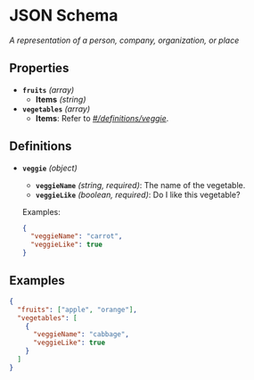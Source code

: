 # JSON Schema

_A representation of a person, company, organization, or place_

## Properties

- <a id="properties/fruits"></a>**`fruits`** _(array)_
  - <a id="properties/fruits/items"></a>**Items** _(string)_
- <a id="properties/vegetables"></a>**`vegetables`** _(array)_
  - <a id="properties/vegetables/items"></a>**Items**: Refer to _[#/definitions/veggie](#definitions/veggie)_.

## Definitions

- <a id="definitions/veggie"></a>**`veggie`** _(object)_

  - <a id="definitions/veggie/properties/veggieName"></a>**`veggieName`** _(string, required)_: The name of the vegetable.
  - <a id="definitions/veggie/properties/veggieLike"></a>**`veggieLike`** _(boolean, required)_: Do I like this vegetable?

  Examples:

  ```json
  {
    "veggieName": "carrot",
    "veggieLike": true
  }
  ```

## Examples

```json
{
  "fruits": ["apple", "orange"],
  "vegetables": [
    {
      "veggieName": "cabbage",
      "veggieLike": true
    }
  ]
}
```

